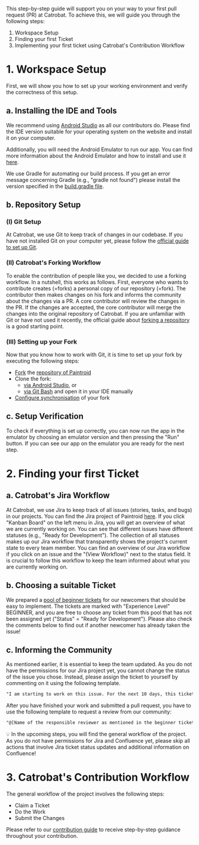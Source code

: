 This step-by-step guide will support you on your way to your first pull request (PR) at Catrobat. To achieve this, we will guide you through the following steps:
1. Workspace Setup
2. Finding your first Ticket
3. Implementing your first ticket using Catrobat's Contribution Workflow

# 1. Workspace Setup
First, we will show you how to set up your working environment and verify the correctness of this setup.


## a. Installing the IDE and Tools
We recommend using [Android Studio](https://developer.android.com/studio) as all our contributors do. Please find the IDE version suitable for your operating system on the website and install it on your computer.

Additionally, you will need the Android Emulator to run our app. You can find more information about the Android Emulator and how to install and use it [here](https://developer.android.com/studio/run/emulator?gclid=Cj0KCQjwgO2XBhCaARIsANrW2X0Ii-xtaad3FcGEIRNjOhrX_ff40NQD3e4Zu4GOmeT3IHpzG-wPdW8aAqMGEALw_wcB&gclsrc=aw.ds).

We use Gradle for automating our build process. If you get an error message concerning Gradle (e.g., "gradle not found") please install the version specified in the [build.gradle file](https://github.com/Catrobat/Paintroid/blob/develop/build.gradle).


## b. Repository Setup
### (I) Git Setup
At Catrobat, we use Git to keep track of changes in our codebase. If you have not installed Git on your computer yet, please follow the [official guide to set up Git](https://docs.github.com/en/get-started/quickstart/set-up-git).

### (II) Catrobat's Forking Workflow
To enable the contribution of people like you, we decided to use a forking workflow. In a nutshell, this works as follows. First, everyone who wants to contribute creates (=forks) a personal copy of our repository (=fork). The contributor then makes changes on his fork and informs the community about the changes via a PR. A core contributor will review the changes in the PR. If the changes are accepted, the core contributor will merge the changes into the original repository of Catrobat.
If you are unfamiliar with Git or have not used it recently, the official guide about [forking a repository](https://docs.github.com/en/get-started/quickstart/fork-a-repo) is a good starting point.

### (III) Setting up your Fork
Now that you know how to work with Git, it is time to set up your fork by executing the following steps:
- [Fork](https://docs.github.com/en/get-started/quickstart/fork-a-repo#forking-a-repository) the [repository of Paintroid](https://github.com/Catrobat/Paintroid)
- Clone the fork:
  - [via Android Studio](https://www.geeksforgeeks.org/how-to-clone-android-project-from-github-in-android-studio/), or
  - [via Git Bash](https://docs.github.com/en/get-started/quickstart/fork-a-repo#cloning-your-forked-repository) and open it in your IDE manually
- [Configure synchronisation](https://docs.github.com/en/get-started/quickstart/fork-a-repo#configuring-git-to-sync-your-fork-with-the-original-repository) of your fork


## c. Setup Verification
To check if everything is set up correctly, you can now run the app in the emulator by choosing an emulator version and then pressing the "Run" button. If you can see our app on the emulator you are ready for the next step.



# 2. Finding your first Ticket


## a. Catrobat's Jira Workflow
At Catrobat, we use Jira to keep track of all issues (stories, tasks, and bugs) in our projects. You can find the Jira project of Paintroid [here](https://jira.catrob.at/projects/PAINTROID/issues/PAINTROID-446?filter=allopenissues).
If you click "Kanban Board" on the left menu in Jira, you will get an overview of what we are currently working on. You can see that different issues have different statuses (e.g., "Ready for Development"). The collection of all statuses makes up our Jira workflow that transparently shows the project's current state to every team member. You can find an overview of our Jira workflow if you click on an issue and the "(View Workflow)" next to the status field.
It is crucial to follow this workflow to keep the team informed about what you are currently working on.


## b. Choosing a suitable Ticket
We prepared a [pool of beginner tickets](https://jira.catrob.at/projects/PAINTROID/issues/?filter=allopenissues) for our newcomers that should be easy to implement. The tickets are marked with "Experience Level" BEGINNER, and you are free to choose any ticket from this pool that has not been assigned yet ("Status" = "Ready for Development"). Please also check the comments below to find out if another newcomer has already taken the issue!


## c. Informing the Community
As mentioned earlier, it is essential to keep the team updated. As you do not have the permissions for our Jira project yet, you cannot change the status of the issue you chose. Instead, please assign the ticket to yourself by commenting on it using the following template.

```diff
"I am starting to work on this issue. For the next 10 days, this ticket is assigned to me. If I am not able to create a pull request within 10 days, anybody else can take over this issue."
```

After you have finished your work and submitted a pull request, you have to use the following template to request a review from our community:

```diff
"@[Name of the responsible reviewer as mentioned in the beginner ticket] please review my pull request [Link to PR on GitHub (e.g., https://github.com/Catrobat/Catroid/pull/4580)]."
```

💡 In the upcoming steps, you will find the general workflow of the project. As you do not have permissions for Jira and Confluence yet, please skip all actions that involve Jira ticket status updates and additional information on Confluence!



# 3. Catrobat's Contribution Workflow
The general workflow of the project involves the following steps:
- Claim a Ticket
- Do the Work
- Submit the Changes

Please refer to our [contribution guide](https://github.com/Catrobat/Paintroid/blob/develop/.github/contributing.md) to receive step-by-step guidance throughout your contribution.
